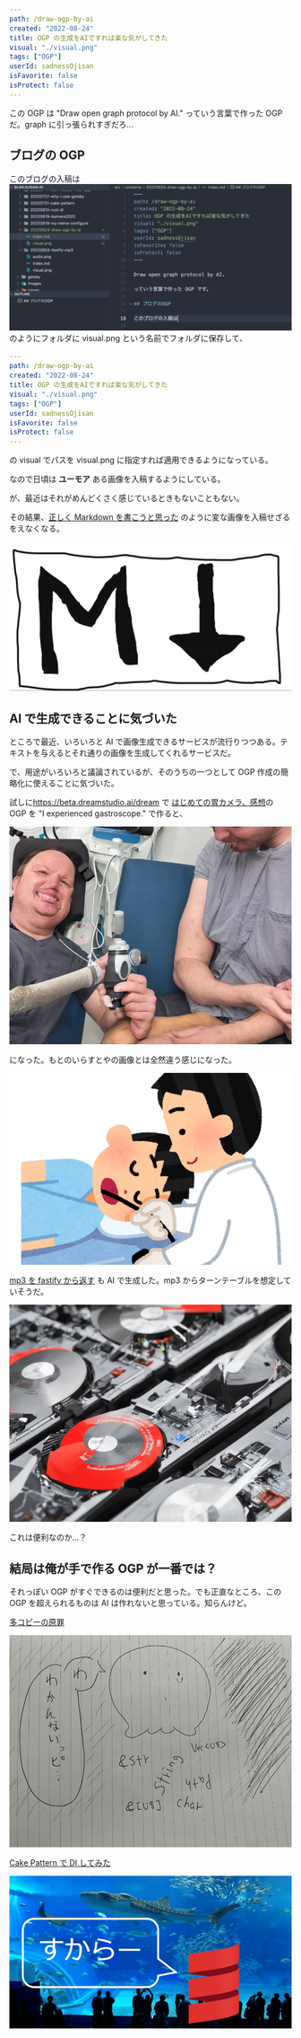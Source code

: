 ```yaml
---
path: /draw-ogp-by-ai
created: "2022-08-24"
title: OGP の生成をAIですれば楽な気がしてきた
visual: "./visual.png"
tags: ["OGP"]
userId: sadnessOjisan
isFavorite: false
isProtect: false
---
```


この OGP は "Draw open graph protocol by AI." っていう言葉で作った OGP だ。graph に引っ張られすぎだろ...

## ブログの OGP

このブログの入稿は ![file](./file.png) のようにフォルダに visual.png という名前でフォルダに保存して、

```yaml
---
path: /draw-ogp-by-ai
created: "2022-08-24"
title: OGP の生成をAIですれば楽な気がしてきた
visual: "./visual.png"
tags: ["OGP"]
userId: sadnessOjisan
isFavorite: false
isProtect: false
---
```

の visual でパスを visual.png に指定すれば適用できるようになっている。

なので日頃は **ユーモア** ある画像を入稿するようにしている。

が、最近はそれがめんどくさく感じているときもないこともない。

その結果、[正しく Markdown を書こうと思った](https://blog.ojisan.io/write-normal-markdown/) のように変な画像を入稿せざるをえなくなる。

![md](./md.png)

## AI で生成できることに気づいた

ところで最近、いろいろと AI で画像生成できるサービスが流行りつつある。テキストを与えるとそれ通りの画像を生成してくれるサービスだ。

で、用途がいろいろと議論されているが、そのうちの一つとして OGP 作成の簡略化に使えることに気づいた。

試しに<https://beta.dreamstudio.ai/dream> で [はじめての胃カメラ、感想](https://blog.ojisan.io/ikamera2022/)の OGP を "I experienced gastroscope." で作ると、

![gastroscope](./gastroscope.png)

になった。もとのいらすとやの画像とは全然違う感じになった。

![ikamera](./ikamera.png)

[mp3 を fastify から返す](https://blog.ojisan.io/fastify-mp3/) も AI で生成した。mp3 からターンテーブルを想定していそうだ。

![mp3](./mp3.png)

これは便利なのか...？

## 結局は俺が手で作る OGP が一番では？

それっぽい OGP がすぐできるのは便利だと思った。でも正直なところ、この OGP を超えられるものは AI は作れないと思っている。知らんけど。

[多コピーの原罪](https://blog.ojisan.io/many-copies-original-sin/)

![takopi](./takopi.png)

[Cake Pattern で DI してみた](https://blog.ojisan.io/cake-pattern/)

![cake](./cake.png)
